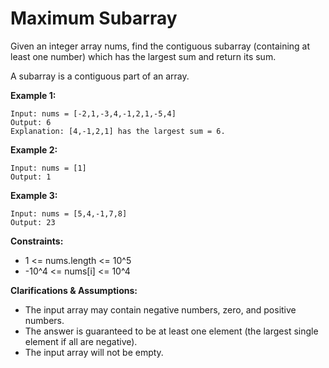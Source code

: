 # Maximum Subarray

Given an integer array nums, find the contiguous subarray (containing at least one number) which has the largest sum and return its sum.

A subarray is a contiguous part of an array.

**Example 1:**
```
Input: nums = [-2,1,-3,4,-1,2,1,-5,4]
Output: 6
Explanation: [4,-1,2,1] has the largest sum = 6.
```

**Example 2:**
```
Input: nums = [1]
Output: 1
```

**Example 3:**
```
Input: nums = [5,4,-1,7,8]
Output: 23
```

**Constraints:**
- 1 <= nums.length <= 10^5
- -10^4 <= nums[i] <= 10^4

**Clarifications & Assumptions:**
- The input array may contain negative numbers, zero, and positive numbers.
- The answer is guaranteed to be at least one element (the largest single element if all are negative).
- The input array will not be empty. 